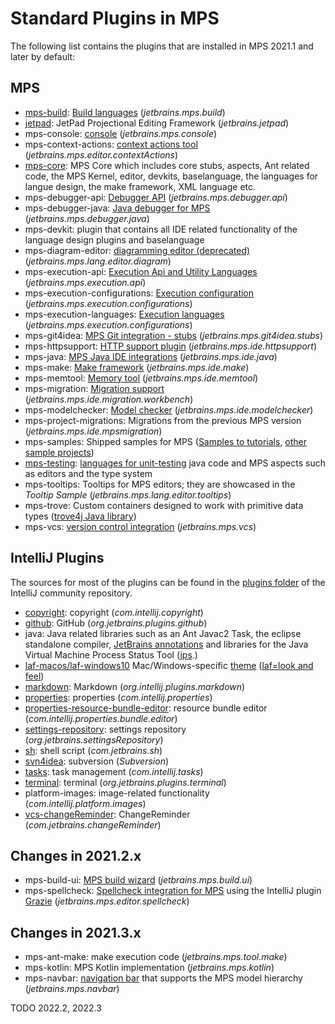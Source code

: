 # Standard Plugins in MPS

The following list contains the plugins that are installed in MPS 2021.1 and later by default:

## MPS 

- [mps-build](https://plugins.jetbrains.com/plugin/7078-mps-build-languages): [Build languages](https://www.jetbrains.com/help/mps/build-language.html) (*jetbrains.mps.build*)
- [jetpad](https://github.com/JetBrains/jetpad-projectional-open-source): JetPad Projectional Editing Framework (*jetbrains.jetpad*)
- mps-console: [console](https://www.jetbrains.com/help/mps/mps-console.html) (*jetbrains.mps.console*)
- mps-context-actions: [context actions tool](https://www.jetbrains.com/help/mps/context-actions-tool.html) (*jetbrains.mps.editor.contextActions*)
- [mps-core](https://plugins.jetbrains.com/plugin/7075-mps-core): MPS Core which includes core stubs, aspects, Ant related code, the MPS Kernel, editor, devkits, baselanguage, the languages for langue design, the make framework, XML language etc.
- mps-debugger-api: [Debugger API](https://www.jetbrains.com/help/mps/debugger-api.html) (*jetbrains.mps.debugger.api*)
- mps-debugger-java: [Java debugger for MPS](https://www.jetbrains.com/help/mps/using-mps-debugger.html) (*jetbrains.mps.debugger.java*)
- mps-devkit: plugin that contains all IDE related functionality of the language design plugins and baselanguage
- mps-diagram-editor: [diagramming editor (deprecated)](https://www.jetbrains.com/help/mps/diagramming-editor.html) (*jetbrains.mps.lang.editor.diagram*)
- mps-execution-api: [Execution Api and Utility Languages](https://www.jetbrains.com/help/mps/run-configurations.html) (*jetbrains.mps.execution.api*)
- mps-execution-configurations: [Execution configuration](https://www.jetbrains.com/help/mps/run-configurations.html#configurations) (*jetbrains.mps.execution.configurations*)
- mps-execution-languages: [Execution languages](https://www.jetbrains.com/help/mps/run-configurations.html) (*jetbrains.mps.execution.configurations*)
- mps-git4idea: [MPS Git integration - stubs](https://github.com/JetBrains/intellij-community/tree/master/plugins/git4idea/src/git4idea) (*jetbrains.mps.git4idea.stubs*)
- mps-httpsupport: [HTTP support plugin](https://www.jetbrains.com/help/mps/http-support-plugin.html) (*jetbrains.mps.ide.httpsupport*)
- mps-java: [MPS Java IDE integrations](https://www.jetbrains.com/help/mps/using-mps-inside-intellij-idea.html) (*jetbrains.mps.ide.java*)
- mps-make: [Make framework](https://www.jetbrains.com/help/mps/howto-integrating-into-the-mps-make-framework.html) (*jetbrains.mps.ide.make*)
- mps-memtool: [Memory tool](https://www.jetbrains.com/help/mps/status-bar.html#:~:text=shows%20the%20current%20heap%20level%20and%20memory%20usage) (*jetbrains.mps.ide.memtool*)
- mps-migration: [Migration support](https://www.jetbrains.com/help/mps/migrations.html) (*jetbrains.mps.ide.migration.workbench*)
- mps-modelchecker: [Model checker](https://www.jetbrains.com/help/mps/typesystem.html) (*jetbrains.mps.ide.modelchecker*)
- mps-project-migrations: Migrations from the previous MPS version (*jetbrains.mps.ide.mpsmigration*)
- mps-samples: Shipped samples for MPS ([Samples to tutorials](https://www.jetbrains.com/help/mps/fast-track-to-mps.html#samplestotutorials:), [other sample projects](https://www.jetbrains.com/help/mps/fast-track-to-mps.html#othersampleprojects))
- [mps-testing](https://plugins.jetbrains.com/plugin/9750-mps-testing): [languages for unit-testing](https://www.jetbrains.com/help/mps/testing-languages.html) java code and MPS aspects such as editors and the type system
- mps-tooltips: Tooltips for MPS editors; they are showcased in the *Tooltip Sample* (*jetbrains.mps.lang.editor.tooltips*)
- mps-trove: Custom containers designed to work with primitive data types ([trove4j Java library](https://trove4j.sourceforge.net/html/overview.html))
- mps-vcs: [version control integration](https://www.jetbrains.com/help/mps/version-control-integration.html) (*jetbrains.mps.vcs*)

## IntelliJ Plugins

The sources for most of the plugins can be found in the [plugins folder](https://github.com/JetBrains/intellij-community/tree/master/plugins) of the IntelliJ community repository.

- [copyright](https://plugins.jetbrains.com/plugin/13114-copyright): copyright (*com.intellij.copyright*)
- [github](https://plugins.jetbrains.com/plugin/13115-github): GitHub (*org.jetbrains.plugins.github*)
- java: Java related libraries such as an Ant Javac2 Task, the eclipse standalone compiler, [JetBrains annotations](https://www.jetbrains.com/help/idea/annotating-source-code.html#bundled-annotations) and libraries for the Java Virtual Machine Process Status Tool ([jps](https://docs.oracle.com/javase/7/docs/technotes/tools/share/jps.html).)
- [laf-macos/laf-windows10](https://blog.jetbrains.com/idea/2020/04/ui-secrets-customize-the-appearance-of-intellij-idea/) Mac/Windows-specific [theme](https://blog.jetbrains.com/idea/2020/04/ui-secrets-customize-the-appearance-of-intellij-idea/) ([laf=look and feel](https://docs.oracle.com/javase/tutorial/uiswing/lookandfeel/plaf.html))
- [markdown](https://plugins.jetbrains.com/plugin/7793-markdown): Markdown (*org.intellij.plugins.markdown*)
- [properties](https://plugins.jetbrains.com/plugin/11594-properties): properties (*com.intellij.properties*)
- [properties-resource-bundle-editor](https://plugins.jetbrains.com/plugin/17035-resource-bundle-editor): resource bundle editor (*com.intellij.properties.bundle.editor*)
- [settings-repository](https://plugins.jetbrains.com/plugin/7566-settings-repository): settings repository (*org.jetbrains.settingsRepository*)
- [sh](https://plugins.jetbrains.com/plugin/13122-shell-script): shell script (*com.jetbrains.sh*)
- [svn4idea](https://plugins.jetbrains.com/plugin/11553-subversion): subversion (*Subversion*)
- [tasks](https://plugins.jetbrains.com/plugin/11545-task-management): task management (*com.intellij.tasks*)
- [terminal](https://plugins.jetbrains.com/plugin/13123-terminal): terminal (*org.jetbrains.plugins.terminal*)
- platform-images: image-related functionality (*com.intellij.platform.images*)
- [vcs-changeReminder](https://plugins.jetbrains.com/plugin/13124-changereminder): ChangeReminder (*com.jetbrains.changeReminder*)

## Changes in 2021.2.x

- mps-build-ui: [MPS build wizard](https://www.jetbrains.com/help/mps/building-standalone-ides-for-your-languages.html#thewizardway) (*jetbrains.mps.build.ui*)
- mps-spellcheck: [Spellcheck integration for MPS](https://www.jetbrains.com/help/mps/spellchecking.html) using the IntelliJ plugin [Grazie](https://blog.jetbrains.com/idea/2019/11/meet-grazie-the-ultimate-spelling-grammar-and-style-checker-for-intellij-idea/) (*jetbrains.mps.editor.spellcheck*)

## Changes in 2021.3.x

- mps-ant-make: make execution code (*jetbrains.mps.tool.make*)
- mps-kotlin: MPS Kotlin implementation (*jetbrains.mps.kotlin*)
- mps-navbar: [navigation bar](https://www.jetbrains.com/help/idea/guided-tour-around-the-user-interface.html#navigation-bar) that supports the MPS model hierarchy (*jetbrains.mps.navbar*)

TODO 2022.2, 2022.3